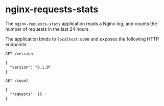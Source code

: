 # nginx-requests-stats

The `nginx-requests-stats` application reads a Nginx log, and counts the number of requests in the last 24 hours.

The application binds to `localhost:8080` and exposes the following HTTP endpoints:

```
GET /version

{
  "version": "0.1.0"
}
```

```
GET /count

{
  "requests": 15
}
```
